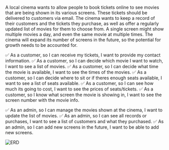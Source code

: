 A local cinema wants to allow people to book tickets online to see movies that are being shown in its various screens. 
These tickets should be delivered to customers via email. The cinema wants to keep a record of their customers and the tickets they 
purchase, as well as offer a regularly updated list of movies for them to choose from. A single screen might show multiple movies a day, 
and even the same movie at multiple times. The cinema will expand its number of screens in the future, so the potential for growth needs 
to be accounted for.



✅ As a customer, so I can receive my tickets, I want to provide my contact information.
✅ As a customer, so I can decide which movie I want to watch, I want to see a list of movies.
✅ As a customer, so I can decide what time the movie is available, I want to see the times of the movies.
✅ As a customer, so I can decide where to sit or if theres enough seats available, I want to see a list of seats available.
✅ As a customer, so I can see how much its going to cost, I want to see the prices of seats/tickets.
✅ As a customer, so I know what screen the movie is showing in, I want to see the screen number with the movie info.

✅ As an admin, so I can manage the movies shown at the cinema, I want to update the list of movies.
✅ As an admin, so I can see all records or purchases, I want to see a list of customers and what they purchased.
✅ As an admin, so I can add new screens in the future, I want to be able to add new screens. 



![ERD](https://i.imgur.com/Qr3j8Aj.png)